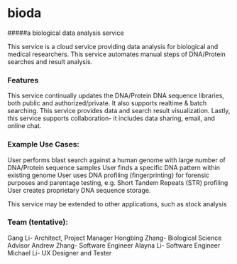 # bioda
#####a biological data analysis service

This service is a cloud service providing data analysis for biological and medical researchers. This service automates manual steps of DNA/Protein searches and result analysis.

### Features
This service continually updates the DNA/Protein DNA sequence libraries, both public and authorized/private. It also supports realtime & batch searching. This service provides data and search result visualization. Lastly, this service supports collaboration- it includes data sharing, email, and online chat.


### Example Use Cases:
User performs blast search against a human genome with large number of DNA/Protein sequence samples
User finds a specific DNA pattern within existing genome
User uses DNA profiling (fingerprinting) for forensic purposes and parentage testing, e.g. Short Tandem Repeats (STR) profiling
User creates proprietary DNA sequence storage.

This service may be extended to other applications, such as stock analysis

### Team (tentative):
Gang Li- Architect, Project Manager
Hongbing Zhang- Biological Science Advisor
Andrew Zhang- Software Engineer
Alayna Li- Software Engineer
Michael Li- UX Designer and Tester